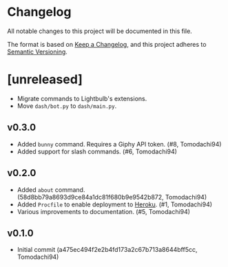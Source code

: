 # Changelog

All notable changes to this project will be documented in this file.

The format is based on [Keep a Changelog](https://keepachangelog.com/en/1.0.0/),
and this project adheres to [Semantic Versioning](https://semver.org/spec/v2.0.0.html).

# [unreleased]

- Migrate commands to Lightbulb's extensions.
- Move `dash/bot.py` to `dash/main.py`.


## v0.3.0

- Added `bunny` command. Requires a Giphy API token. (#8, Tomodachi94)
- Added support for slash commands. (#6, Tomodachi94)

## v0.2.0

- Added `about` command. (58d8bb79a8693d9ce84a1dc81f680b9e9542b872, Tomodachi94)
- Added `Procfile` to enable deployment to [Heroku](https://heroku.com). (#1, Tomodachi94)
- Various improvements to documentation. (#5, Tomodachi94)

## v0.1.0
- Initial commit (a475ec494f2e2b4fd173a2c67b713a8644bff5cc, Tomodachi94)
